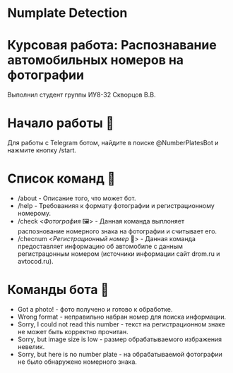 # Numplate Detection
# Курсовая работа: Распознавание автомобильных номеров на фотографии
Выполнил студент группы ИУ8-32 Скворцов В.В.

# Начало работы :rocket:
Для работы с Telegram ботом, найдите в поиске @NumberPlatesBot и нажмите кнопку /start.

# Список команд :scroll:
* /about - Описание того, что может бот.
* /help - Требованияя к формату фотографии и регистрационному номерому.
* /check <_Фотография_ :framed_picture:> - Данная команда выплоняет распознование номерного знака на фотографии и считывает его.
* /checnum <_Регистрационный номер_ :car:> - Данная команда предоставляет информацию об автомобиле с данным регистрацонным номером (источники информации сайт drom.ru и avtocod.ru).

# Команды бота :robot:

* Got a photo! - фото получено и готово к обработке.
* Wrong format - неправильно набран номер для поиска информации.
* Sorry, I could not read this number - текст на регистрационном знаке не может быть корректно прочитан.
* Sorry, but image size is low - размер обрабатываемого избражения невелик.
* Sorry, but here is no number plate - на обрабатываемой фотографии не было обнаружено номерного знака.
